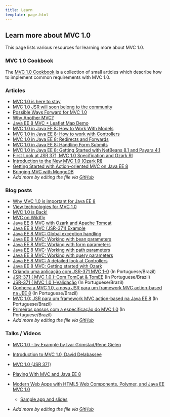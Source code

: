 ```yaml
---
title: Learn
template: page.html
---
```


## Learn more about MVC 1.0

This page lists various resources for learning more about MVC 1.0.

### MVC 1.0 Cookbook

The [MVC 1.0 Cookbook](/learn/cookbook/) is a collection of small articles
which describe how to implement common requirements with MVC 1.0.

### Articles

  * [MVC 1.0 is here to stay](https://jaxenter.com/mvc-1-0-lives-134803.html)
  * [MVC 1.0 JSR will soon belong to the community](https://jaxenter.com/mvc-given-to-community-131223.html)
  * [Possible Ways Forward for MVC 1.0](https://dzone.com/articles/possible-ways-forward-for-mvc-10)
  * [Why Another MVC?](http://www.oracle.com/technetwork/articles/java/mvc-2280472.html)
  * [Java EE 8 MVC + Leaflet Map Demo](https://dzone.com/articles/java-ee-8-mvc-leaflet-map-demo)
  * [MVC 1.0 in Java EE 8: How to Work With Models](https://dzone.com/articles/mvc-10-in-java-ee-8-how-to-work-with-models)
  * [MVC 1.0 in Java EE 8: How to work with Controllers](https://dzone.com/articles/mvc-10-in-java-ee-8-how-to-work-with-controllers)
  * [MVC 1.0 in Java EE 8: Redirects and Forwards](https://dzone.com/articles/mvc-10-in-java-ee-8-redirects-and-forwards-1)
  * [MVC 1.0 in Java EE 8: Handling Form Submits](https://dzone.com/articles/mvc-10-in-java-ee-8-handling-form-submits-2)
  * [MVC 1.0 in Java EE 8: Getting Started with NetBeans 8.1 and Payara 4.1](https://dzone.com/articles/mvc-10-in-java-ee-8-getting-started-with-netbeans)
  * [First Look at JSR 371, MVC 1.0 Specification and Ozark RI](https://www.voxxed.com/2015/03/first-look-at-jsr-371-mvc-1-0-specification-and-ozark-ri/)
  * [Introduction to the New MVC 1.0 (Ozark RI)](http://www.developer.com/java/ent/introduction-to-the-new-mvc-1.0-ozark-ri.html)
  * [Getting Started with Action-oriented MVC on Java EE 8](http://mrbool.com/getting-started-with-action-oriented-mvc-on-java-ee-8/34525)
  * [Bringing MVC with MongoDB](https://dzone.com/articles/bringing-mvc-with-mongodb)
  * *Add more by editing the file via [GitHub](https://github.com/mvc-spec/www.mvc-spec.org/blob/master/learn/index.md)*

### Blog posts

  * [Why MVC 1.0 is important for Java EE 8](https://blog.kaltepoth.de/posts/2016/10/07/why-mvc-1-0-is-important-for-java-ee-8.html)
  * [View technologies for MVC 1.0](https://blog.kaltepoth.de/posts/2015/04/21/view-technologies-for-mvc-1-0.html)
  * [MVC 1.0 is Back!](http://www.agilejava.eu/2017/01/18/mvc-1-0-is-back/)
  * [MVC on Wildfly](https://medium.com/@Gregor_70338/mvc-on-wildfly-2b00548cd2b5)
  * [Java EE 8 MVC with Ozark and Apache Tomcat](http://vytas.io/blog/java/Java-EE-8-MVC-with-Ozark-and-Apache-Tomcat/)
  * [Java EE 8 MVC (JSR-371) Example](http://www.adam-bien.com/roller/abien/entry/java_ee_8_mvc_jsr)
  * [Java EE 8 MVC: Global exception handling](http://www.mscharhag.com/java-ee-mvc/global-exception-handling)
  * [Java EE 8 MVC: Working with bean parameters](http://www.mscharhag.com/java-ee-mvc/bean-parameters)
  * [Java EE 8 MVC: Working with form parameters](http://www.mscharhag.com/java-ee-mvc/form-parameters)
  * [Java EE 8 MVC: Working with path parameters](http://www.mscharhag.com/java-ee-mvc/path-parameters)
  * [Java EE 8 MVC: Working with query parameters](http://www.mscharhag.com/java-ee-mvc/query-parameters)
  * [Java EE 8 MVC: A detailed look at Controllers](http://www.mscharhag.com/java-ee-mvc/a-detailed-look-on-mvc-controllers)
  * [Java EE 8 MVC: Getting started with Ozark](http://www.mscharhag.com/java-ee-mvc/ozark-getting-started)
  * [Criando uma aplicação com JSR-371 MVC 1-0](https://danieldiasjava.wordpress.com/2017/01/25/criando-uma-aplicacao-com-jsr-371mvc-1-0/) (In Portuguese/Brazil)
  * [JSR-371 ( MVC 1.0 )–Com TomCat & TomEE](https://danieldiasjava.wordpress.com/2018/01/05/jsr-371-mvc-1-0-com-tomcat-tomee/) (In Portuguese/Brazil)
  * [JSR-371 ( MVC 1.0 )–Validação](https://danieldiasjava.wordpress.com/2018/01/05/jsr-371-mvc-1-0-validacao/) (In Portuguese/Brazil)
  * [Conheça a MVC 1.0, a nova JSR para um framework MVC action-based na JEE 8](http://www.rponte.com.br/2014/09/02/conheca-a-mvc-1-0-a-nova-jsr-para-um-framework-mvc-action-based-na-jee-8/) (In Portuguese/Brazil)
  * [MVC 1.0: JSR para um framework MVC action-based na Java EE 8](http://blog.triadworks.com.br/mvc-1-0-jsr-para-um-framework-mvc-action-based-na-java-ee-8) (In Portuguese/Brazil)
  * [Primeiros passos com a especificação do MVC 1.0](http://blog.caelum.com.br/primeiros-passos-do-mvc-1-0/) (In Portuguese/Brazil)
  * *Add more by editing the file via [GitHub](https://github.com/mvc-spec/www.mvc-spec.org/blob/master/learn/index.md)*

### Talks / Videos

  * [MVC 1.0 - by Example by Ivar Grimstad/Rene Gielen](https://www.youtube.com/watch?v=7YpZd742BDw)
  * [Introduction to MVC 1.0, David Delabassee](https://www.youtube.com/watch?v=xgjdaI8ZVL8)
  * [MVC 1.0 (JSR 371)](https://www.youtube.com/watch?v=zzwYqNHUrgs)
  * [Playing With MVC and Java EE 8](https://www.youtube.com/watch?v=jSrguLe20h0)
  * [Modern Web Apps with HTML5 Web Components, Polymer, and Java EE MVC 1.0](https://www.youtube.com/watch?v=xn_aKV36j30)
    * [Sample app and slides](https://github.com/kito99/polymer-javaee-mvc-todo)
  
  * *Add more by editing the file via [GitHub](https://github.com/mvc-spec/www.mvc-spec.org/blob/master/src/learn/index.md)*
